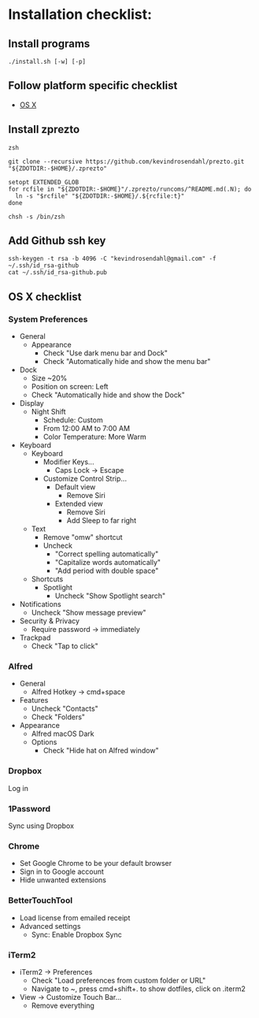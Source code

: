 # Installation checklist:

## Install programs

```
./install.sh [-w] [-p]
```

## Follow platform specific checklist

- [OS X](#os-x-checklist)

## Install zprezto

```
zsh
```

```
git clone --recursive https://github.com/kevindrosendahl/prezto.git "${ZDOTDIR:-$HOME}/.zprezto"
```

```
setopt EXTENDED_GLOB
for rcfile in "${ZDOTDIR:-$HOME}"/.zprezto/runcoms/^README.md(.N); do
  ln -s "$rcfile" "${ZDOTDIR:-$HOME}/.${rcfile:t}"
done
```

```
chsh -s /bin/zsh
```

## Add Github ssh key

```
ssh-keygen -t rsa -b 4096 -C "kevindrosendahl@gmail.com" -f ~/.ssh/id_rsa-github
cat ~/.ssh/id_rsa-github.pub
```

## OS X checklist

### System Preferences

- General
  - Appearance
    - Check "Use dark menu bar and Dock"
    - Check "Automatically hide and show the menu bar"
- Dock
  - Size ~20%
  - Position on screen: Left
  - Check "Automatically hide and show the Dock"
- Display
  - Night Shift
    - Schedule: Custom
    - From 12:00 AM to 7:00 AM
    - Color Temperature: More Warm
- Keyboard
  - Keyboard
    - Modifier Keys...
      - Caps Lock -> Escape
    - Customize Control Strip...
      - Default view
        - Remove Siri
      - Extended view
        - Remove Siri
        - Add Sleep to far right
  - Text
    - Remove "omw" shortcut
    - Uncheck
      - "Correct spelling automatically"
      - "Capitalize words automatically"
      - "Add period with double space"
  - Shortcuts
    - Spotlight
      - Uncheck "Show Spotlight search"
- Notifications
  - Uncheck "Show message preview"
- Security & Privacy
  - Require password -> immediately
- Trackpad
  - Check "Tap to click"

### Alfred

- General
  - Alfred Hotkey -> cmd+space
- Features
  - Uncheck "Contacts"
  - Check "Folders"
- Appearance
  - Alfred macOS Dark
  - Options
    - Check "Hide hat on Alfred window"

### Dropbox

Log in

### 1Password

Sync using Dropbox

### Chrome

- Set Google Chrome to be your default browser
- Sign in to Google account
- Hide unwanted extensions

### BetterTouchTool

- Load license from emailed receipt
- Advanced settings
  - Sync: Enable Dropbox Sync

### iTerm2

- iTerm2 -> Preferences
  - Check "Load preferences from custom folder or URL"
  - Navigate to ~, press cmd+shift+. to show dotfiles, click on .iterm2
- View -> Customize Touch Bar...
  - Remove everything

